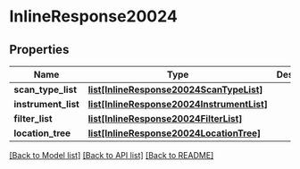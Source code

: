 # InlineResponse20024

## Properties
Name | Type | Description | Notes
------------ | ------------- | ------------- | -------------
**scan_type_list** | [**list[InlineResponse20024ScanTypeList]**](InlineResponse20024ScanTypeList.md) |  | [optional] 
**instrument_list** | [**list[InlineResponse20024InstrumentList]**](InlineResponse20024InstrumentList.md) |  | [optional] 
**filter_list** | [**list[InlineResponse20024FilterList]**](InlineResponse20024FilterList.md) |  | [optional] 
**location_tree** | [**list[InlineResponse20024LocationTree]**](InlineResponse20024LocationTree.md) |  | [optional] 

[[Back to Model list]](../README.md#documentation-for-models) [[Back to API list]](../README.md#documentation-for-api-endpoints) [[Back to README]](../README.md)


